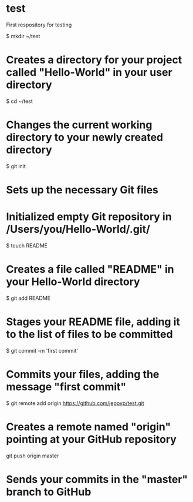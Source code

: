 test
====

First respository for testing

$ mkdir ~/test
# Creates a directory for your project called "Hello-World" in your user directory

$ cd ~/test
# Changes the current working directory to your newly created directory

$ git init
# Sets up the necessary Git files
# Initialized empty Git repository in /Users/you/Hello-World/.git/

$ touch README
# Creates a file called "README" in your Hello-World directory

$ git add README
# Stages your README file, adding it to the list of files to be committed

$ git commit -m 'first commit'
# Commits your files, adding the message "first commit"

$ git remote add origin https://github.com/jeppyp/test.git
# Creates a remote named "origin" pointing at your GitHub repository

git push origin master
# Sends your commits in the "master" branch to GitHub

